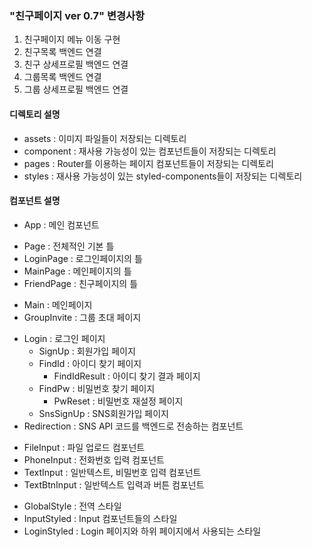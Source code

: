 ### "친구페이지 ver 0.7" 변경사항
1. 친구페이지 메뉴 이동 구현
2. 친구목록 백엔드 연결
3. 친구 상세프로필 백엔드 연결
4. 그룹목록 백엔드 연결
5. 그룹 상세프로필 백엔드 연결

#### 디렉토리 설명
- assets : 이미지 파일들이 저장되는 디렉토리
- component : 재사용 가능성이 있는 컴포넌트들이 저장되는 디렉토리
- pages : Router를 이용하는 페이지 컴포넌트들이 저장되는 디렉토리
- styles : 재사용 가능성이 있는 styled-components들이 저장되는 디렉토리

#### 컴포넌트 설명
* App : 메인 컴포넌트

- Page : 전체적인 기본 틀
- LoginPage : 로그인페이지의 틀
- MainPage : 메인페이지의 틀
- FriendPage : 친구페이지의 틀

* Main : 메인페이지
* GroupInvite : 그룹 초대 페이지

+ Login : 로그인 페이지
    + SignUp : 회원가입 페이지
    + FindId : 아이디 찾기 페이지
        + FindIdResult : 아이디 찾기 결과 페이지
    + FindPw : 비밀번호 찾기 페이지
        + PwReset : 비밀번호 재설정 페이지
    + SnsSignUp : SNS회원가입 페이지
+ Redirection : SNS API 코드를 백엔드로 전송하는 컴포넌트

- FileInput : 파일 업로드 컴포넌트
- PhoneInput : 전화번호 입력 컴포넌트
- TextInput : 일반텍스트, 비밀번호 입력 컴포넌트
- TextBtnInput : 일반텍스트 입력과 버튼 컴포넌트

* GlobalStyle : 전역 스타일
* InputStyled : Input 컴포넌트들의 스타일
* LoginStyled : Login 페이지와 하위 페이지에서 사용되는 스타일